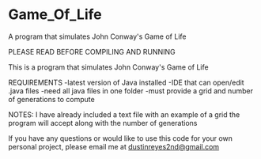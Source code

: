 # Game_Of_Life
A program that simulates John Conway's Game of Life

PLEASE READ BEFORE COMPILING AND RUNNING

This is a program that simulates John Conway's Game of Life

REQUIREMENTS
-latest version of Java installed
-IDE that can open/edit .java files
-need all java files in one folder
-must provide a grid and number of generations to compute

NOTES:
I have already included a text file with an example of a grid the program will accept along with the number of generations


If you have any questions or would like to use this code for your own personal project, please email me at dustinreyes2nd@gmail.com
